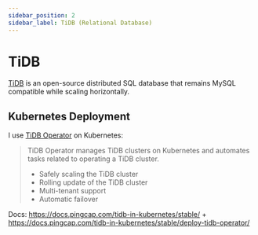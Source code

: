 ```yaml
---
sidebar_position: 2
sidebar_label: TiDB (Relational Database)
---
```


# TiDB

[TiDB](https://www.pingcap.com/en/products/tidb/) is an open-source distributed SQL database that remains MySQL compatible while scaling horizontally.

## Kubernetes Deployment

I use [TiDB Operator](https://github.com/pingcap/tidb-operator) on Kubernetes:

> TiDB Operator manages TiDB clusters on Kubernetes and automates tasks related to operating a TiDB cluster.
> 
> - Safely scaling the TiDB cluster
> - Rolling update of the TiDB cluster
> - Multi-tenant support
> - Automatic failover

Docs: https://docs.pingcap.com/tidb-in-kubernetes/stable/ + https://docs.pingcap.com/tidb-in-kubernetes/stable/deploy-tidb-operator/